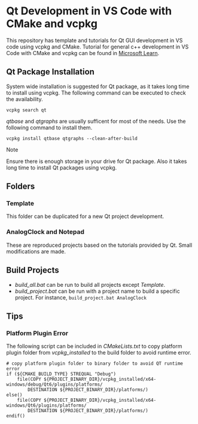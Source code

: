 # Qt Development in VS Code with CMake and vcpkg

This repository has template and tutorials for Qt GUI development in VS code using vcpkg and CMake.
Tutorial for general c++ development in VS Code with CMake and vcpkg can be found in [Microsoft
Learn](https://learn.microsoft.com/en-us/vcpkg/get_started/get-started-vscode?pivots=shell-cmd).

## Qt Package Installation

System wide installation is suggested for Qt package, as it takes long time to install using vcpkg.
The following command can be executed to check the availability.

`vcpkg search qt`

*qtbase* and *qtgraphs* are usually sufficent for most of the needs. Use the following command to
install them.

`vcpkg install qtbase qtgraphs --clean-after-build`

> [!NOTE]
> Ensure there is enough storage in your drive for Qt package.
> Also it takes long time to install Qt packages using vcpkg.

## Folders

### Template

This folder can be duplicated for a new Qt project development.

### AnalogClock and Notepad

These are reproduced projects based on the tutorials provided by Qt. Small modifications are made.

## Build Projects

- *build_all.bat* can be run to build all projects except *Template*.
- *build_project.bat* can be run with a project name to build a specific project. For instance, `build_project.bat AnalogClock`

## Tips

### Platform Plugin Error

The following script can be included in *CMakeLists.txt* to copy platform plugin folder from
*vcpkg_installed* to the build folder to avoid runtime error.

```
# copy platform plugin folder to binary folder to avoid QT runtime error
if (${CMAKE_BUILD_TYPE} STREQUAL "Debug")
    file(COPY ${PROJECT_BINARY_DIR}/vcpkg_installed/x64-windows/debug/Qt6/plugins/platforms/
        DESTINATION ${PROJECT_BINARY_DIR}/platforms/)
else()
    file(COPY ${PROJECT_BINARY_DIR}/vcpkg_installed/x64-windows/Qt6/plugins/platforms/
        DESTINATION ${PROJECT_BINARY_DIR}/platforms/)
endif()
```

